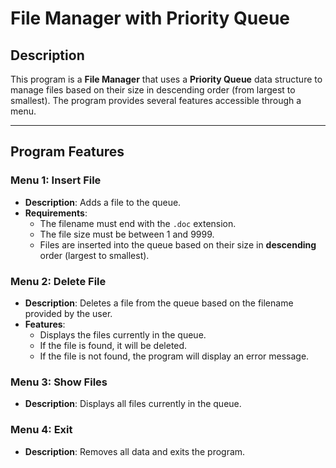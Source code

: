 # File Manager with Priority Queue

## Description
This program is a **File Manager** that uses a **Priority Queue** data structure to manage files based on their size in descending order (from largest to smallest). The program provides several features accessible through a menu.

---

## Program Features
### **Menu 1: Insert File**
- **Description**: Adds a file to the queue.
- **Requirements**:
  - The filename must end with the `.doc` extension.
  - The file size must be between 1 and 9999.
  - Files are inserted into the queue based on their size in **descending** order (largest to smallest).

### **Menu 2: Delete File**
- **Description**: Deletes a file from the queue based on the filename provided by the user.
- **Features**:
  - Displays the files currently in the queue.
  - If the file is found, it will be deleted.
  - If the file is not found, the program will display an error message.

### **Menu 3: Show Files**
- **Description**: Displays all files currently in the queue.

### **Menu 4: Exit**
- **Description**: Removes all data and exits the program.
